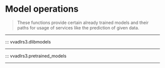# Model operations

> These functions provide certain already trained models and their paths
> for usage of services like the prediction of given data.

---

::: vvadlrs3.dlibmodels

---

::: vvadlrs3.pretrained_models

---